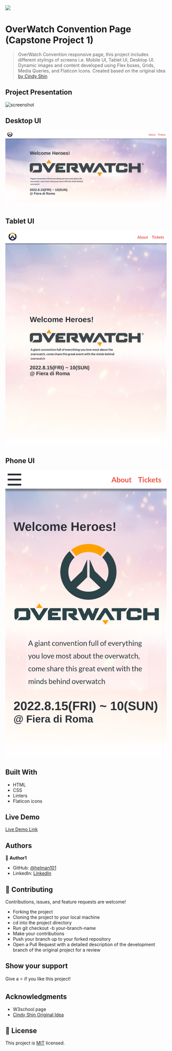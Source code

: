 ![](https://img.shields.io/badge/Microverse-blueviolet)

# OverWatch Convention Page (Capstone Project 1)

> OverWatch Convention responsive page, this project includes different stylings of screens i.e. Mobile UI, Tablet UI, Desktop UI. Dynamic images and content developed using Flex boxes, Grids, Media Queries, and Flaticon Icons. Created based on the original idea [by Cindy Shin](https://www.behance.net/adagio07)

## Project Presentation

![screenshot](https://www.loom.com/share/314eb31ce1c94259b947dd5ba3bd5853)

## Desktop UI

![screenshot](./assets/desktop-screenshot.png)

## Tablet UI

![screenshot](./assets/tablet-screenshot.png)

## Phone UI

![screenshot](./assets/mobile-screenshot.png)

## Built With

- HTML
- CSS
- Linters
- Flaticon icons

## Live Demo

[Live Demo Link](https://helman101.github.io/overwatch-con/index.html)

## Authors

👤 **Author1**

- GitHub: [@helman101](https://github.com/helman101)
- LinkedIn: [LinkedIn](https://www.linkedin.com/in/helman-andres-5187271b1/)

## 🤝 Contributing

Contributions, issues, and feature requests are welcome!

- Forking the project
- Cloning the project to your local machine
- cd into the project directory
- Run git checkout -b your-branch-name
- Make your contributions
- Push your branch up to your forked repository
- Open a Pull Request with a detailed description of the development branch of the original project for a review

## Show your support

Give a ⭐️ if you like this project!

## Acknowledgments

- W3school page
- [Cindy Shin Original Idea](https://www.behance.net/gallery/29845175/CC-Global-Summit-2015)

## 📝 License

This project is [MIT](lic.url) licensed.

